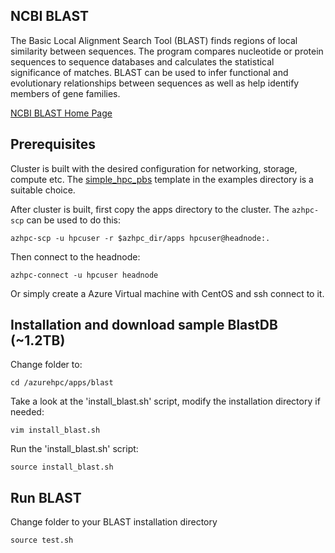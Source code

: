 ## NCBI BLAST

The Basic Local Alignment Search Tool (BLAST) finds regions of local similarity between sequences. The program compares nucleotide or protein sequences to sequence databases and calculates the statistical significance of matches. BLAST can be used to infer functional and evolutionary relationships between sequences as well as help identify members of gene families.

[NCBI BLAST Home Page](https://blast.ncbi.nlm.nih.gov/Blast.cgi)

## Prerequisites

Cluster is built with the desired configuration for networking, storage, compute etc. The [simple_hpc_pbs](https://github.com/Azure/azurehpc/tree/eda/examples/simple_hpc_pbs) template in the examples directory is a suitable choice. 

After cluster is built, first copy the apps directory to the cluster.  The `azhpc-scp` can be used to do this:

```
azhpc-scp -u hpcuser -r $azhpc_dir/apps hpcuser@headnode:.
```

Then connect to the headnode:
```
azhpc-connect -u hpcuser headnode
```
Or simply create a Azure Virtual machine with CentOS and ssh connect to it.

## Installation and download sample BlastDB (~1.2TB)

Change folder to:
```
cd /azurehpc/apps/blast
```

Take a look at the 'install_blast.sh' script, modify the installation directory if needed:
```
vim install_blast.sh
```

Run the 'install_blast.sh' script:
```
source install_blast.sh
```
## Run BLAST

Change folder to your BLAST installation directory
```
source test.sh
```

